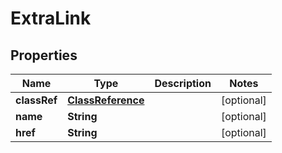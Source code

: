 # ExtraLink

## Properties
| Name         | Type                                    | Description | Notes      |
|--------------|-----------------------------------------|-------------|------------|
| **classRef** | [**ClassReference**](ClassReference.md) |             | [optional] |
| **name**     | **String**                              |             | [optional] |
| **href**     | **String**                              |             | [optional] |
